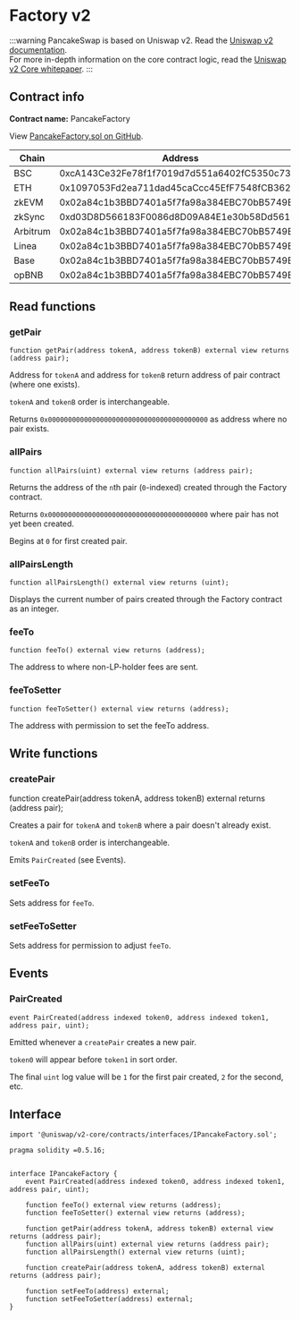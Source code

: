 # Factory v2

:::warning
PancakeSwap is based on Uniswap v2. Read the [Uniswap v2 documentation](https://docs.uniswap.org/contracts/v2/overview).\
For more in-depth information on the core contract logic, read the [Uniswap v2 Core whitepaper](https://uniswap.org/whitepaper.pdf).
:::

## Contract info

**Contract name:** PancakeFactory

View [PancakeFactory.sol on GitHub](https://github.com/pancakeswap/pancake-contracts/blob/master/projects/exchange-protocol/contracts/PancakeFactory.sol).

| Chain    | Address                                    |
| -------- | ------------------------------------------ |
| BSC      | 0xcA143Ce32Fe78f1f7019d7d551a6402fC5350c73 |
| ETH      | 0x1097053Fd2ea711dad45caCcc45EfF7548fCB362 |
| zkEVM    | 0x02a84c1b3BBD7401a5f7fa98a384EBC70bB5749E |
| zkSync   | 0xd03D8D566183F0086d8D09A84E1e30b58Dd5619d |
| Arbitrum | 0x02a84c1b3BBD7401a5f7fa98a384EBC70bB5749E |
| Linea    | 0x02a84c1b3BBD7401a5f7fa98a384EBC70bB5749E |
| Base     | 0x02a84c1b3BBD7401a5f7fa98a384EBC70bB5749E |
| opBNB    | 0x02a84c1b3BBD7401a5f7fa98a384EBC70bB5749E |

## Read functions

### getPair

`function getPair(address tokenA, address tokenB) external view returns (address pair);`

Address for `tokenA` and address for `tokenB` return address of pair contract (where one exists).

`tokenA` and `tokenB` order is interchangeable.

Returns `0x0000000000000000000000000000000000000000` as address where no pair exists.

### allPairs

`function allPairs(uint) external view returns (address pair);`

Returns the address of the `n`th pair (`0`-indexed) created through the Factory contract.

Returns `0x0000000000000000000000000000000000000000` where pair has not yet been created.

Begins at `0` for first created pair.

### allPairsLength

`function allPairsLength() external view returns (uint);`

Displays the current number of pairs created through the Factory contract as an integer.

### feeTo

`function feeTo() external view returns (address);`

The address to where non-LP-holder fees are sent.

### feeToSetter

`function feeToSetter() external view returns (address);`

The address with permission to set the feeTo address.

## Write functions

### createPair

function createPair(address tokenA, address tokenB) external returns (address pair);

Creates a pair for `tokenA` and `tokenB` where a pair doesn't already exist.

`tokenA` and `tokenB` order is interchangeable.

Emits `PairCreated` (see Events).

### setFeeTo

Sets address for `feeTo`.

### setFeeToSetter

Sets address for permission to adjust `feeTo`.

## Events

### PairCreated

`event PairCreated(address indexed token0, address indexed token1, address pair, uint);`

Emitted whenever a `createPair` creates a new pair.

`token0` will appear before `token1` in sort order.

The final `uint` log value will be `1` for the first pair created, `2` for the second, etc.

## Interface

```solidity
import '@uniswap/v2-core/contracts/interfaces/IPancakeFactory.sol';
```

```solidity
pragma solidity =0.5.16;


interface IPancakeFactory {
    event PairCreated(address indexed token0, address indexed token1, address pair, uint);

    function feeTo() external view returns (address);
    function feeToSetter() external view returns (address);

    function getPair(address tokenA, address tokenB) external view returns (address pair);
    function allPairs(uint) external view returns (address pair);
    function allPairsLength() external view returns (uint);

    function createPair(address tokenA, address tokenB) external returns (address pair);

    function setFeeTo(address) external;
    function setFeeToSetter(address) external;
}
```
